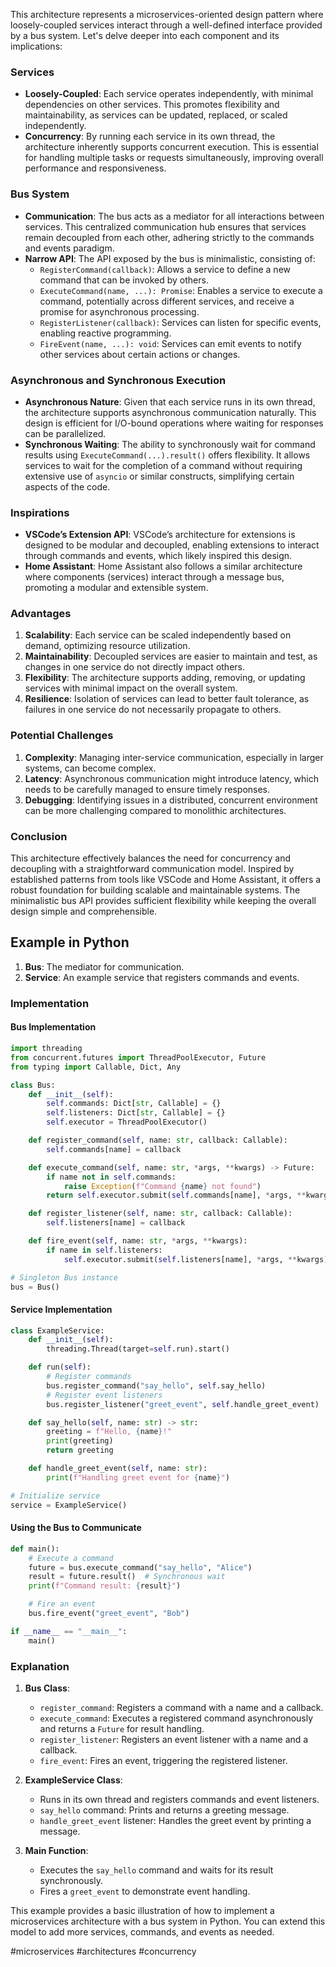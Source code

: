 This architecture represents a microservices-oriented design pattern where loosely-coupled services interact through a well-defined interface provided by a bus system. Let's delve deeper into each component and its implications:

### Services

- **Loosely-Coupled**: Each service operates independently, with minimal dependencies on other services. This promotes flexibility and maintainability, as services can be updated, replaced, or scaled independently.
- **Concurrency**: By running each service in its own thread, the architecture inherently supports concurrent execution. This is essential for handling multiple tasks or requests simultaneously, improving overall performance and responsiveness.

### Bus System

- **Communication**: The bus acts as a mediator for all interactions between services. This centralized communication hub ensures that services remain decoupled from each other, adhering strictly to the commands and events paradigm.
- **Narrow API**: The API exposed by the bus is minimalistic, consisting of:
  - `RegisterCommand(callback)`: Allows a service to define a new command that can be invoked by others.
  - `ExecuteCommand(name, ...): Promise`: Enables a service to execute a command, potentially across different services, and receive a promise for asynchronous processing.
  - `RegisterListener(callback)`: Services can listen for specific events, enabling reactive programming.
  - `FireEvent(name, ...): void`: Services can emit events to notify other services about certain actions or changes.

### Asynchronous and Synchronous Execution

- **Asynchronous Nature**: Given that each service runs in its own thread, the architecture supports asynchronous communication naturally. This design is efficient for I/O-bound operations where waiting for responses can be parallelized.
- **Synchronous Waiting**: The ability to synchronously wait for command results using `ExecuteCommand(...).result()` offers flexibility. It allows services to wait for the completion of a command without requiring extensive use of `asyncio` or similar constructs, simplifying certain aspects of the code.

### Inspirations

- **VSCode’s Extension API**: VSCode’s architecture for extensions is designed to be modular and decoupled, enabling extensions to interact through commands and events, which likely inspired this design.
- **Home Assistant**: Home Assistant also follows a similar architecture where components (services) interact through a message bus, promoting a modular and extensible system.

### Advantages

1. **Scalability**: Each service can be scaled independently based on demand, optimizing resource utilization.
2. **Maintainability**: Decoupled services are easier to maintain and test, as changes in one service do not directly impact others.
3. **Flexibility**: The architecture supports adding, removing, or updating services with minimal impact on the overall system.
4. **Resilience**: Isolation of services can lead to better fault tolerance, as failures in one service do not necessarily propagate to others.

### Potential Challenges

1. **Complexity**: Managing inter-service communication, especially in larger systems, can become complex.
2. **Latency**: Asynchronous communication might introduce latency, which needs to be carefully managed to ensure timely responses.
3. **Debugging**: Identifying issues in a distributed, concurrent environment can be more challenging compared to monolithic architectures.

### Conclusion

This architecture effectively balances the need for concurrency and decoupling with a straightforward communication model. Inspired by established patterns from tools like VSCode and Home Assistant, it offers a robust foundation for building scalable and maintainable systems. The minimalistic bus API provides sufficient flexibility while keeping the overall design simple and comprehensible.


## Example in Python

1. **Bus**: The mediator for communication.
2. **Service**: An example service that registers commands and events.

### Implementation

#### Bus Implementation

```python
import threading
from concurrent.futures import ThreadPoolExecutor, Future
from typing import Callable, Dict, Any

class Bus:
    def __init__(self):
        self.commands: Dict[str, Callable] = {}
        self.listeners: Dict[str, Callable] = {}
        self.executor = ThreadPoolExecutor()

    def register_command(self, name: str, callback: Callable):
        self.commands[name] = callback

    def execute_command(self, name: str, *args, **kwargs) -> Future:
        if name not in self.commands:
            raise Exception(f"Command {name} not found")
        return self.executor.submit(self.commands[name], *args, **kwargs)

    def register_listener(self, name: str, callback: Callable):
        self.listeners[name] = callback

    def fire_event(self, name: str, *args, **kwargs):
        if name in self.listeners:
            self.executor.submit(self.listeners[name], *args, **kwargs)

# Singleton Bus instance
bus = Bus()
```

#### Service Implementation

```python
class ExampleService:
    def __init__(self):
        threading.Thread(target=self.run).start()

    def run(self):
        # Register commands
        bus.register_command("say_hello", self.say_hello)
        # Register event listeners
        bus.register_listener("greet_event", self.handle_greet_event)

    def say_hello(self, name: str) -> str:
        greeting = f"Hello, {name}!"
        print(greeting)
        return greeting

    def handle_greet_event(self, name: str):
        print(f"Handling greet event for {name}")

# Initialize service
service = ExampleService()
```

#### Using the Bus to Communicate

```python
def main():
    # Execute a command
    future = bus.execute_command("say_hello", "Alice")
    result = future.result()  # Synchronous wait
    print(f"Command result: {result}")

    # Fire an event
    bus.fire_event("greet_event", "Bob")

if __name__ == "__main__":
    main()
```

### Explanation

1. **Bus Class**:
   - `register_command`: Registers a command with a name and a callback.
   - `execute_command`: Executes a registered command asynchronously and returns a `Future` for result handling.
   - `register_listener`: Registers an event listener with a name and a callback.
   - `fire_event`: Fires an event, triggering the registered listener.

2. **ExampleService Class**:
   - Runs in its own thread and registers commands and event listeners.
   - `say_hello` command: Prints and returns a greeting message.
   - `handle_greet_event` listener: Handles the greet event by printing a message.

3. **Main Function**:
   - Executes the `say_hello` command and waits for its result synchronously.
   - Fires a `greet_event` to demonstrate event handling.

This example provides a basic illustration of how to implement a microservices architecture with a bus system in Python. You can extend this model to add more services, commands, and events as needed.

<!-- Keywords -->
#microservices #architectures #concurrency
<!-- /Keywords -->
